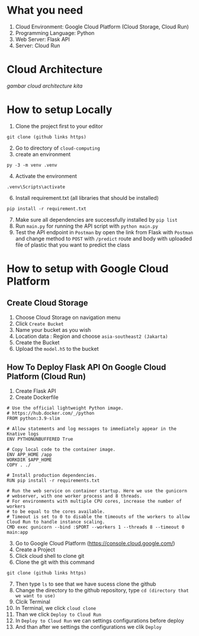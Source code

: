 # What you need
1. Cloud Environment: Google Cloud Platform (Cloud Storage, Cloud Run)
2. Programming Language: Python
3. Web Server: Flask API
4. Server: Cloud Run

# Cloud Architecture
*gambar cloud architecture kita*

# How to setup Locally
1. Clone the project first to your editor
```
git clone (github links https)
```
2. Go to directory of `cloud-computing`
3. create an environment
```
py -3 -m venv .venv
```
4. Activate the environment
```
.venv\Scripts\activate
```
6. Install requirement.txt (all libraries that should be installed)
```
pip install -r requirement.txt
```
7. Make sure all dependencies are successfully installed by `pip list`
8. Run `main.py` for running the API script with `python main.py`
9. Test the API endpoint in `Postman` by open the link from Flask with `Postman` and change method to `POST` with `/predict` route and body with uploaded file of plastic that you want to predict the class

# How to setup with Google Cloud Platform
## Create Cloud Storage
1. Choose Cloud Storage on navigation menu
2. Click `Create Bucket`
3. Name your bucket as you wish
4. Location data : Region and choose `asia-southeast2 (Jakarta)`
5. Create the Bucket
6. Upload the `model.h5` to the bucket

## How To Deploy Flask API On Google Cloud Platform (Cloud Run)
1. Create Flask API
2. Create Dockerfile
```
# Use the official lightweight Python image.
# https://hub.docker.com/_/python
FROM python:3.9-slim

# Allow statements and log messages to immediately appear in the Knative logs
ENV PYTHONUNBUFFERED True

# Copy local code to the container image.
ENV APP_HOME /app
WORKDIR $APP_HOME
COPY . ./

# Install production dependencies.
RUN pip install -r requirements.txt

# Run the web service on container startup. Here we use the gunicorn
# webserver, with one worker process and 8 threads.
# For environments with multiple CPU cores, increase the number of workers
# to be equal to the cores available.
# Timeout is set to 0 to disable the timeouts of the workers to allow Cloud Run to handle instance scaling.
CMD exec gunicorn --bind :$PORT --workers 1 --threads 8 --timeout 0 main:app
```
3. Go to Google Cloud Platform (https://console.cloud.google.com/)
4. Create a Project
5. Click cloud shell to clone git
6. Clone the git with this command
```
git clone (github links https)
```
7. Then type `ls` to see that we have sucess clone the github
8. Change the directory to the github repository, type `cd (directory that we want to use)`
9. Clcik Terminal
10. In Terminal, we click `cloud clone`
11. Than we click `Deploy to Cloud Run`
12. In `Deploy to Cloud Run` we can settings configurations before deploy
13. And than after we settings the configurations we clik `Deploy`
